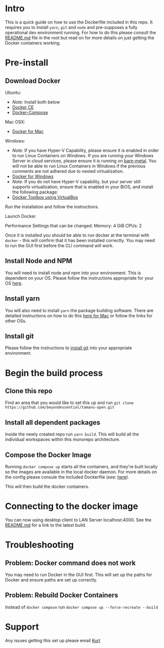 # Intro
This is a quick guide on how to use the Dockerfile included in this repo. It requires you to install `yarn`, `git` and `node` and pre-supposes a fully operational dev environment running. For how to do this please consult the [README.md](./README.md) file in the root but read on for more details on just getting the Docker containers working.

# Pre-install
## Download Docker

Ubuntu: 
- *Note*: Install both below
- [Docker CE](https://docs.docker.com/install/linux/docker-ce/ubuntu/)
- [Docker-Compose](https://docs.docker.com/compose/install/)

Mac OSX:
- [Docker for Mac](https://download.docker.com/mac/stable/Docker.dmg)

Windows:
- *Note*: If you have Hyper-V Capability, please ensure it is enabled in order to run Linux Containers on Windows. If you are running your Windows Server in cloud services, please ensure it is running on [bare-metal](https://en.wikipedia.org/wiki/Bare_machine). You will not be able to run Linux Containers in Windows if the previous comments are not adhered due to nested virtualization. 
- [Docker for Windows](https://download.docker.com/win/stable/Docker%20for%20Windows%20Installer.exe)
- *Note*: If you do not have Hyper-V capability, but your server still supports virtualization, ensure that is enabled in your BiOS, and install the following package:
- [Docker Toolbox using VirtualBox](https://github.com/docker/toolbox/releases)

Run the installation and follow the instructions.

Launch Docker. 

Performance Settings that can be changed:
Memory: 4 GiB
CPUs: 2

Once it is installed you should be able to run docker at the terminal with `docker` - this will confirm that it has been installed correctly. You may need to run the GUI first before the CLI command will work.

## Install Node and NPM
You will need to install node and npm into your environment. This is dependent on your OS. Please follow the instructions appropriate for your OS [here](https://nodejs.org/dist/latest-v12.x/).

## Install yarn
You will also need to install `yarn` the package building software. There are detailed instructions on how to do this [here for Mac](https://classic.yarnpkg.com/en/docs/install/#mac-stable) or follow the links for other OSs.

## Install git
Please follow the instructions to [install git](https://git-scm.com/downloads) into your appropriate environment.


# Begin the build process
## Clone this repo
Find an area that you would like to set this up and run `git clone https://github.com/beyondessential/tamanu-open.git`

## Install all dependent packages
Inside the newly created repo run `yarn build`. This will build all the individual workspaces within this monorepo architecture.

## Compose the Docker Image
Running `docker compose up` starts all the containers, and they're built locally so the images are available in the local docker daemon. For more details on the config please consule the included Dockerfile (see: [here](./Dockerfile)).

This will then build the docker containers.

# Connecting to the docker image
You can now using desktop client to LAN Server localhost:4000. See the [README.md](./README.md) for a link to the latest build.

# Troubleshooting
## Problem: Docker command does not work
You may need to run Docker in the GUI first. This will set up the paths for Docker and ensure paths are set up correctly.

## Problem: Rebuild Docker Containers
Instead of `docker compose` run `docker compose up --force-recreate --build`

# Support
Any issues getting this set up please email [Kurt](mailto:kurt@beyondessential.com.au)